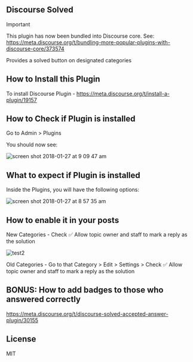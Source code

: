 ## Discourse Solved

> [!IMPORTANT]
> This plugin has now been bundled into Discourse core. See: https://meta.discourse.org/t/bundling-more-popular-plugins-with-discourse-core/373574

Provides a solved button on designated categories

## How to Install this Plugin

To install Discourse Plugin - https://meta.discourse.org/t/install-a-plugin/19157

## How to Check if Plugin is installed

Go to Admin > Plugins 

You should now see:

![screen shot 2018-01-27 at 9 09 47 am](https://user-images.githubusercontent.com/12575688/35466776-fcc5d156-0341-11e8-95e4-4f81fa2880f7.png)

## What to expect if Plugin is installed

Inside the Plugins, you will have the following options:

![screen shot 2018-01-27 at 8 57 35 am](https://user-images.githubusercontent.com/12575688/35466631-60b5e662-0340-11e8-8c9e-f21c135c1726.png)

## How to enable it in your posts

New Categories - Check :white_check_mark: Allow topic owner and staff to mark a reply as the solution

![test2](https://user-images.githubusercontent.com/12575688/35466699-33afb0ac-0341-11e8-8ee3-8099ee216523.png)

Old Categories - Go to that Category > Edit > Settings > Check :white_check_mark: Allow topic owner and staff to mark a reply as the solution

## BONUS: How to add badges to those who answered correctly

https://meta.discourse.org/t/discourse-solved-accepted-answer-plugin/30155

## License

MIT
